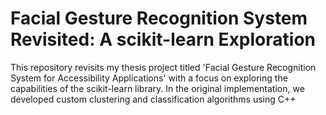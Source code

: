 # Facial Gesture Recognition System Revisited: A scikit-learn Exploration
This repository revisits my thesis project titled 'Facial Gesture Recognition System for Accessibility Applications' with a focus on exploring the capabilities of the scikit-learn library. In the original implementation, we developed custom clustering and classification algorithms using C++
